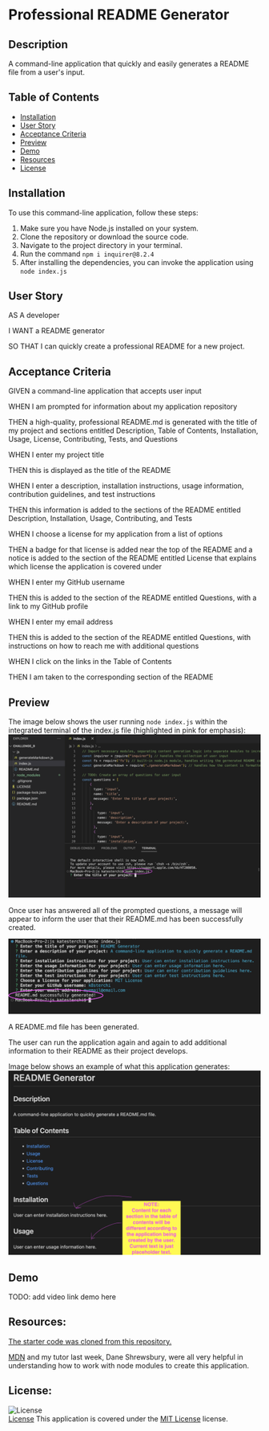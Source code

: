 # Professional README Generator 

## Description
A command-line application that quickly and easily generates a README file from a user's input.

## Table of Contents
- [Installation](#installation)
- [User Story](#user-story)
- [Acceptance Criteria](#acceptance-criteria)
- [Preview](#preview)
- [Demo](#demo)
- [Resources](#resources)
- [License](#license)

## Installation
To use this command-line application, follow these steps:
1. Make sure you have Node.js installed on your system.
2. Clone the repository or download the source code.
3. Navigate to the project directory in your terminal.
4. Run the command `npm i inquirer@8.2.4`
5. After installing the dependencies, you can invoke the application using `node index.js`

## User Story
AS A developer

I WANT a README generator

SO THAT I can quickly create a professional README for a new project.

## Acceptance Criteria
GIVEN a command-line application that accepts user input

WHEN I am prompted for information about my application repository

THEN a high-quality, professional README.md is generated with the title of my project and sections entitled Description, Table of Contents, Installation, Usage, License, Contributing, Tests, and Questions

WHEN I enter my project title

THEN this is displayed as the title of the README

WHEN I enter a description, installation instructions, usage information, contribution guidelines, and test instructions

THEN this information is added to the sections of the README entitled Description, Installation, Usage, Contributing, and Tests

WHEN I choose a license for my application from a list of options

THEN a badge for that license is added near the top of the README and a notice is added to the section of the README entitled License that explains which license the application is covered under

WHEN I enter my GitHub username

THEN this is added to the section of the README entitled Questions, with a link to my GitHub profile

WHEN I enter my email address

THEN this is added to the section of the README entitled Questions, with instructions on how to reach me with additional questions

WHEN I click on the links in the Table of Contents

THEN I am taken to the corresponding section of the README

## Preview
The image below shows the user running `node index.js` within the integrated terminal of the index.js file (highlighted in pink for emphasis):
![alt text](./images/node_index_js.png)

Once user has answered all of the prompted questions, a message will appear to inform the user that their README.md has been successfully created. 

![alt text](./images/input_success.png)

A README.md file has been generated. 

The user can run the application again and again to add additional information to their README as their project develops. 

Image below shows an example of what this application generates:
![alt text](./images/Generated_README.png)

## Demo
TODO: add video link demo here

## Resources:
[The starter code was cloned from this repository.](https://github.com/coding-boot-camp/potential-enigma)

[MDN](https://developer.mozilla.org/en-US/docs/Glossary/Node.js) and my tutor last week, Dane Shrewsbury, were all very helpful in understanding how to work with node modules to create this application. 

## License:
![License](https://img.shields.io/badge/License-MIT%20License-brightgreen)  
[License](./LICENSE)
This application is covered under the [MIT License](./LICENSE) license.
